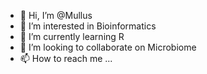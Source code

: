 - 👋 Hi, I’m @Mullus
- 👀 I’m interested in Bioinformatics
- 🌱 I’m currently learning R
- 💞️ I’m looking to collaborate on Microbiome 
- 📫 How to reach me ...

<!---
Mullus/Mullus is a ✨ special ✨ repository because its `README.md` (this file) appears on your GitHub profile.
You can click the Preview link to take a look at your changes.
--->

